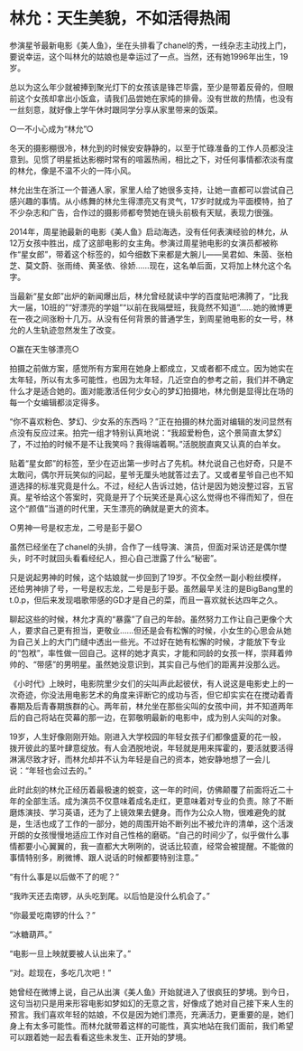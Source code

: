 # 林允：天生美貌，不如活得热闹

参演星爷最新电影《美人鱼》，坐在头排看了chanel的秀，一线杂志主动找上门，要说幸运，这个叫林允的姑娘也是幸运过了一点。当然，还有她1996年出生，19岁。 

总以为这么年少就被捧到聚光灯下的女孩该是锋芒毕露，至少是带着反骨的，但眼前这个女孩却拿出小饭盒，请我们品尝她在家炖的排骨。没有世故的热情，也没有一丝刻意，就好像上学午休时跟同学分享从家里带来的饭菜。 

○一不小心成为“林允”○ 

冬天的摄影棚很冷，林允到的时候安安静静的，以至于忙碌准备的工作人员都没注意到。见惯了明星抵达影棚时常有的喧嚣热闹，相比之下，对任何事情都浓淡有度的林允，像是不温不火的一阵小风。 

林允出生在浙江一个普通人家，家里人给了她很多支持，让她一直都可以尝试自己感兴趣的事情。从小练舞的林允生得漂亮又有灵气，17岁时就成为平面模特，拍了不少杂志和广告，合作过的摄影师都夸赞她在镜头前极有天赋，表现力很强。 

2014年，周星驰最新的电影《美人鱼》启动海选，没有任何表演经验的林允，从12万女孩中胜出，成了这部电影的女主角。参演过周星驰电影的女演员都被称作“星女郎”，带着这个标签的，如今细数下来都是大腕儿——吴君如、朱茵、张柏芝、莫文蔚、张雨绮、黄圣依、徐娇……现在，这名单后面，又将加上林允这个名字。 

当最新“星女郎”出炉的新闻爆出后，林允曾经就读中学的百度贴吧沸腾了，“比我大一届，10班的”“好漂亮的学姐”“以前在我隔壁班，我竟然不知道”……她的微博更在一夜之间涨粉十几万。从没有任何背景的普通学生，到周星驰电影的女一号，林允的人生轨迹忽然发生了改变。 

○赢在天生够漂亮○ 

拍摄之前做方案，感觉所有方案用在她身上都成立，又或者都不成立。因为她实在太年轻，所以有太多可能性，也因为太年轻，几近空白的参考之前，我们并不确定什么才是适合她的。面对能激活任何少女心的梦幻拍摄地，林允倒是显得比在场的每一个女编辑都淡定得多。 

“你不喜欢粉色、梦幻、少女系的东西吗？”正在拍摄的林允面对编辑的发问显然有点没有反应过来。拍完一组才特别认真地说：“我超爱粉色，这个景简直太梦幻了，不过拍的时候不是不让我笑吗？我得端着啊。”活脱脱直爽又认真的白羊女。 

贴着“星女郎”的标签，至少在迈出第一步时占了先机。林允说自己也好奇，只是不太敢问，偶尔开玩笑似的问起，星爷无厘头地就答过去了。又或者星爷自己也不知道选择的标准究竟是什么。不过，经纪人告诉过她，估计是因为她没整过容，五官真。星爷给这个答案时，究竟是开了个玩笑还是真心这么觉得也不得而知了，但在这个“颜值”当道的时代里，天生漂亮的确就是更大的资本。 

○男神一号是权志龙，二号是彭于晏○ 

虽然已经坐在了chanel的头排，合作了一线导演、演员，但面对采访还是偶尔憷头，时不时就回头看看经纪人，担心自己泄露了什么“秘密”。 

只是说起男神的时候，这个姑娘就一步回到了19岁。不仅全然一副小粉丝模样，还给男神排了号，一号是权志龙，二号是彭于晏。虽然最早关注的是BigBang里的t.0.p，但后来发现唱歌带感的GD才是自己的菜，而且一喜欢就长达四年之久。 

聊起这些的时候，林允才真的“暴露”了自己的年龄。虽然努力工作让自己更像个大人，要求自己更有担当，更敬业……但还是会有松懈的时候，小女生的心思会从她为自己关上的大门门缝中透出一些光。不过好在她有松懈的时候，才能放下专业的“包袱”，率性做一回自己。这样的她才真实，才能和同龄的女孩一样，崇拜着帅帅的、“带感”的男明星。虽然她没意识到，其实自己与他们的距离并没那么远。 

《小时代》上映时，电影院里少女们的尖叫声此起彼伏，有人说这是电影史上的一次奇迹，你没法用电影艺术的角度来评断它的成功与否，但它却实实在在搅动着青春期及后青春期族群的心。两年前，林允坐在那些尖叫的女孩中间，并不知道两年后的自己将站在荧幕的那一边，在郭敬明最新的电影中，成为别人尖叫的对象。 

19岁，人生好像刚刚开始。刚进入大学校园的年轻女孩子们都像盛夏的花一般，拨开彼此的茎叶肆意绽放。有人会洒脱地说，年轻就是用来挥霍的，要活就要活得淋漓尽致才好，而林允却并不认为年轻是自己的资本，她安静地想了一会儿说：“年轻也会过去的。” 

此时此刻的林允正经历着最极速的蜕变，这一年的时间，仿佛颠覆了前面将近二十年的全部生活。成为演员不仅意味着成名走红，更意味着对专业的负责。除了不断磨炼演技、学习英语，还为了上镜效果去健身。而作为公众人物，很难避免的就是，生活也成了工作的一部分，她的周围开始不断列出不被允许的清单，这个活泼开朗的女孩慢慢地适应工作对自己性格的磨砺。“自己的时间少了，似乎做什么事情都要小心翼翼的，我一直都大大咧咧的，说话比较直，经常会被提醒。不能做的事情特别多，刷微博、跟人说话的时候都要特别注意。” 

“有什么事是以后做不了的呢？” 

“我昨天还去南锣，从头吃到尾。以后怕是没什么机会了。” 

“你最爱吃南锣的什么？” 

“冰糖葫芦。” 

“电影一旦上映就要被人认出来了。” 

“对。趁现在，多吃几次吧！” 

她曾经在微博上说，自己从出演《美人鱼》开始就进入了很疯狂的梦境。到今日，这句当初只是用来形容电影如梦如幻的无意之言，好像成了她对自己接下来人生的预言。我们喜欢年轻的姑娘，不仅是因为她们漂亮，充满活力，更重要的是，她们身上有太多可能性。而林允就带着这样的可能性，真实地站在我们面前，我们希望可以跟着她一起去看看这些未发生、正开始的梦境。